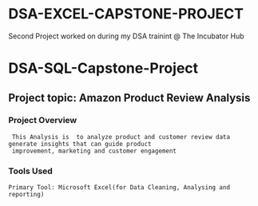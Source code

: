 # DSA-EXCEL-CAPSTONE-PROJECT
Second Project worked on during my DSA trainint @ The Incubator Hub
# DSA-SQL-Capstone-Project
## Project topic: Amazon Product Review Analysis
### Project Overview
     This Analysis is  to analyze product and customer review data generate insights that can guide product
     improvement, marketing and customer engagement 
### Tools Used
    Primary Tool: Microsoft Excel(for Data Cleaning, Analysing and reporting)
